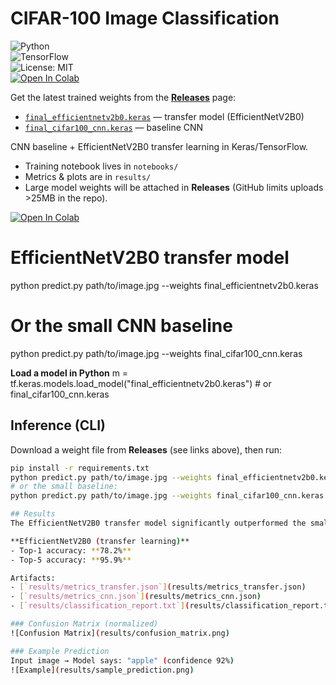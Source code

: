 # CIFAR-100 Image Classification  
![Python](https://img.shields.io/badge/python-3.9%2B-blue)  
![TensorFlow](https://img.shields.io/badge/TensorFlow-2.x-orange)  
![License: MIT](https://img.shields.io/badge/License-MIT-green)  
[![Open In Colab](https://colab.research.google.com/assets/colab-badge.svg)](https://colab.research.google.com/github/kiko1992-creator/cifar100-image-classification/blob/main/notebooks/image%20classification%20final.ipynb)  

Get the latest trained weights from the **[Releases](../../releases/latest)** page:
- [`final_efficientnetv2b0.keras`](../../releases/latest/download/final_efficientnetv2b0.keras) — transfer model (EfficientNetV2B0)
- [`final_cifar100_cnn.keras`](../../releases/latest/download/final_cifar100_cnn.keras) — baseline CNN

CNN baseline + EfficientNetV2B0 transfer learning in Keras/TensorFlow.
- Training notebook lives in `notebooks/`
- Metrics & plots are in `results/`
- Large model weights will be attached in **Releases** (GitHub limits uploads >25MB in the repo).

[![Open In Colab](https://colab.research.google.com/assets/colab-badge.svg)](https://colab.research.google.com/github/kiko1992-creator/cifar100-image-classification/blob/main/notebooks/image%20classification%20final.ipynb)

# EfficientNetV2B0 transfer model
python predict.py path/to/image.jpg --weights final_efficientnetv2b0.keras

# Or the small CNN baseline
python predict.py path/to/image.jpg --weights final_cifar100_cnn.keras

**Load a model in Python**
m = tf.keras.models.load_model("final_efficientnetv2b0.keras")  # or final_cifar100_cnn.keras

## Inference (CLI)
Download a weight file from **Releases** (see links above), then run:

```bash
pip install -r requirements.txt
python predict.py path/to/image.jpg --weights final_efficientnetv2b0.keras --topk 5
# or the small baseline:
python predict.py path/to/image.jpg --weights final_cifar100_cnn.keras --topk 5

## Results
The EfficientNetV2B0 transfer model significantly outperformed the small CNN baseline.

**EfficientNetV2B0 (transfer learning)**
- Top-1 accuracy: **78.2%**
- Top-5 accuracy: **95.9%**

Artifacts:
- [`results/metrics_transfer.json`](results/metrics_transfer.json)
- [`results/metrics_cnn.json`](results/metrics_cnn.json)
- [`results/classification_report.txt`](results/classification_report.txt)

### Confusion Matrix (normalized)
![Confusion Matrix](results/confusion_matrix.png)

### Example Prediction
Input image → Model says: "apple" (confidence 92%)
![Example](results/sample_prediction.png)


